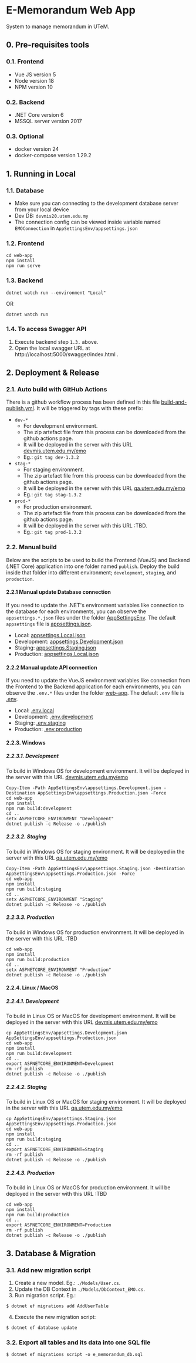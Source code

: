 # E-Memorandum Web App
System to manage memorandum in UTeM.

## 0. Pre-requisites tools

### 0.1. Frontend
- Vue JS version 5
- Node version 18
- NPM version 10

### 0.2. Backend
- .NET Core version 6
- MSSQL server version 2017

### 0.3. Optional
- docker version 24
- docker-compose version 1.29.2

## 1. Running in Local

### 1.1. Database
- Make sure you can connecting to the development database server from your local device
- Dev DB: `devmis20.utem.edu.my`
- The connection config can be viewed inside variable named `EMOConnection` in `AppSettingsEnv/appsettings.json`

### 1.2. Frontend
```
cd web-app
npm install
npm run serve
```

### 1.3. Backend
```
dotnet watch run --environment "Local"
```
OR
```
dotnet watch run
```

### 1.4. To access Swagger API
1. Execute backend step `1.3.` above.
2. Open the local swagger URL at http://localhost:5000/swagger/index.html .

## 2. Deployment & Release

### 2.1. Auto build with GitHub Actions
There is a github workflow process has been defined in this file [build-and-publish.yml](/.github/workflows/build-and-publish.yml). It will be triggered by tags with these prefix:
- `dev-*`
  - For development environment.
  - The zip artefact file from this process can be downloaded from the github actions page.
  - It will be deployed in the server with this URL [devmis.utem.edu.my/emo](https://devmis.utem.edu.my/emo/)
  - Eg.: `git tag dev-1.3.2`
- `stag-*`
  - For staging environment.
  - The zip artefact file from this process can be downloaded from the github actions page.
  - It will be deployed in the server with this URL [qa.utem.edu.my/emo](https://qa.utem.edu.my/emo/)
  - Eg.: `git tag stag-1.3.2`
- `prod-*`
  - For production environment.
  - The zip artefact file from this process can be downloaded from the github actions page.
  - It will be deployed in the server with this URL :TBD.
  - Eg.: `git tag prod-1.3.2`

### 2.2. Manual build
Below are the scripts to be used to build the Frontend (VueJS) and Backend (.NET Core) application into one folder named `publish`. Deploy the build inside that folder into different environment; `development`, `staging`, and `production`.

#### 2.2.1 Manual update Database connection
If you need to update the .NET's environment variables like connection to the database for each environments, you can observe the `appsettings.*.json` files under the folder [AppSettingsEnv](/AppSettingsEnv). The default `appsettings` file is [appsettings.json](/AppSettingsEnv/appsettings.json).

- Local: [appsettings.Local.json](/AppSettingsEnv/appsettings.Local.json)
- Development: [appsettings.Development.json](/AppSettingsEnv/appsettings.Development.json)
- Staging: [appsettings.Staging.json](/AppSettingsEnv/appsettings.Staging.json)
- Production: [appsettings.Local.json](/AppSettingsEnv/appsettings.Production.json)

#### 2.2.2 Manual update API connection
If you need to update the VueJS environment variables like connection from the Frontend to the Backend application for each environments, you can observe the `.env.*` files under the folder [web-app](/web-app/). The default `.env` file is [.env](/web-app/.env.local).

- Local: [.env.local](/web-app/.env.local)
- Development: [.env.development](/web-app/.env.development)
- Staging: [.env.staging](/web-app/.env.staging)
- Production: [.env.production](/web-app/.env.production)

#### 2.2.3. Windows

##### 2.2.3.1. Development
To build in Windows OS for development environment. It will be deployed in the server with this URL [devmis.utem.edu.my/emo](https://devmis.utem.edu.my/emo/)
```
Copy-Item -Path AppSettingsEnv\appsettings.Development.json -Destination AppSettingsEnv\appsettings.Production.json -Force
cd web-app
npm install
npm run build:development
cd ..
setx ASPNETCORE_ENVIRONMENT "Development"
dotnet publish -c Release -o ./publish
```

##### 2.2.3.2. Staging
To build in Windows OS for staging environment. It will be deployed in the server with this URL [qa.utem.edu.my/emo](https://qa.utem.edu.my/emo/)
```
Copy-Item -Path AppSettingsEnv\appsettings.Staging.json -Destination AppSettingsEnv\appsettings.Production.json -Force
cd web-app
npm install
npm run build:staging
cd ..
setx ASPNETCORE_ENVIRONMENT "Staging"
dotnet publish -c Release -o ./publish
```

##### 2.2.3.3. Production
To build in Windows OS for production environment. It will be deployed in the server with this URL :TBD
```
cd web-app
npm install
npm run build:production
cd ..
setx ASPNETCORE_ENVIRONMENT "Production"
dotnet publish -c Release -o ./publish
```

#### 2.2.4. Linux / MacOS

##### 2.2.4.1. Development
To build in Linux OS or MacOS for development environment. It will be deployed in the server with this URL [devmis.utem.edu.my/emo](https://devmis.utem.edu.my/emo/)
```
cp AppSettingsEnv/appsettings.Development.json AppSettingsEnv/appsettings.Production.json
cd web-app
npm install
npm run build:development
cd ..
export ASPNETCORE_ENVIRONMENT=Development
rm -rf publish
dotnet publish -c Release -o ./publish
```

##### 2.2.4.2. Staging
To build in Linux OS or MacOS for staging environment. It will be deployed in the server with this URL [qa.utem.edu.my/emo](https://qa.utem.edu.my/emo/)
```
cp AppSettingsEnv/appsettings.Staging.json AppSettingsEnv/appsettings.Production.json
cd web-app
npm install
npm run build:staging
cd ..
export ASPNETCORE_ENVIRONMENT=Staging
rm -rf publish
dotnet publish -c Release -o ./publish
```

##### 2.2.4.3. Production
To build in Linux OS or MacOS for production environment. It will be deployed in the server with this URL :TBD
```
cd web-app
npm install
npm run build:production
cd ..
export ASPNETCORE_ENVIRONMENT=Production
rm -rf publish
dotnet publish -c Release -o ./publish
```

## 3. Database & Migration

### 3.1. Add new migration script
1. Create a new model. Eg.: `./Models/User.cs`.
2. Update the DB Context in `./Models/DbContext_EMO.cs`.
3. Run migration script. Eg.:
```
$ dotnet ef migrations add AddUserTable
```
4. Execute the new migration script:
```
$ dotnet ef database update
```

### 3.2. Export all tables and its data into one SQL file
```
$ dotnet ef migrations script -o e_memorandum_db.sql
```
